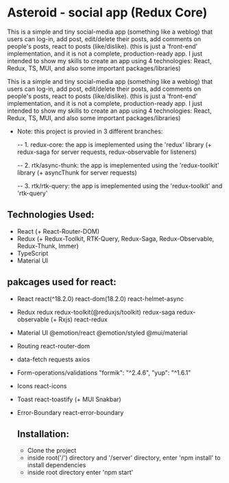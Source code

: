 # Asteroid - social app (Redux Core)
  
  This is a simple and tiny social-media app (something like a weblog) that users can log-in, add post, edit/delete their posts, add comments on people's posts, react to posts (like/dislike). (this is just a 'front-end' implementation, and it is not a complete, production-ready app. I just intended to show my skills to create an app using 4 technologies: React, Redux, TS, MUI, and also some important packages/libraries)



  This is a simple and tiny social-media app (something like a weblog) that users can log-in, add post, edit/delete their posts, add comments on people's posts, react to posts (like/dislike). (this is just a 'front-end' implementation, and it is not a complete, production-ready app. I just intended to show my skills to create an app using 4 technologies: React, Redux, TS, MUI, and also some important packages/libraries)


  - Note: this project is provied in 3 different branches:

    -- 1. redux-core: the app is imeplemented using the 'redux' library (+ redux-saga for server requests, redux-observable for listeners) 

    -- 2. rtk/async-thunk: the app is imeplemented using the 'redux-toolkit' library (+ asyncThunk for server requests) 

    -- 3. rtk/rtk-query: the app is imeplemented using the 'redux-toolkit' and 'rtk-query'




## Technologies Used:
  - React (+ React-Router-DOM)
  - Redux (+ Redux-Toolkit, RTK-Query,  Redux-Saga, Redux-Observable, Redux-Thunk, Immer)
  - TypeScript
  - Material UI 



## pakcages used for react:

- React
react(^18.2.0)
react-dom(18.2.0)
react-helmet-async

- Redux
redux
redux-toolkit(@reduxjs/toolkit)
redux-saga
redux-observable (+ Rxjs)
react-redux

- Material UI
@emotion/react
@emotion/styled
@mui/material


- Routing
react-router-dom


- data-fetch requests
axios


- Form-operations/validations
"formik": "^2.4.6",
"yup": "^1.6.1"


- Icons
react-icons


- Toast
react-toastify (+ MUI Snakbar)

- Error-Boundary
react-error-boundary


  ## Installation:

  - Clone the project
  - inside root('/') directory and '/server' directory, enter 'npm install' to install dependencies
  - inside root directory enter 'npm start'
